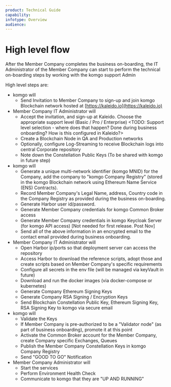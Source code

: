 ```yaml
---
product: Technical Guide
capability:
infotype: Overview
audience:
---
```


# High level flow

After the Member Company completes the business on-boarding, the IT Administrator of the Member Company can start to perform the technical on-boarding steps by working with the komgo support Admin

High level steps are:



*  komgo will 
   *   Send Invitation to Member Company to sign-up and join komgo Blockchain network hosted at [https://kaleido.io](https://kaleido.io) 
*  Member Company IT Administrator will
   *   Accept the invitation, and sign-up at Kaleido. Choose the appropriate support level \(Basic / Pro / Enterprise\) <TODO: Support level selection - where does that happen? Done during business onboarding? How is this configured in Kaleido?>
   *   Create a Blockchain Node in QA and Production networks
   *   Optionally, configure Log-Streaming to receive Blockchain logs into central Corporate repository
   *   Note down the Constellation Public Keys \(To be shared with komgo in future step\)
*  komgo will  
   *   Generate a unique multi-network identifier \(komgo MNID\) for the Company, add the company to "komgo Company Registry" \(stored in the komgo Blockchain network using Ethereum Name Service \(ENS\) Contracts\). 
   *   Record Member Company's Legal Name, address, Country code in the Company Registry as provided during the business on-boarding.
   *   Generate Harbor user id/password. 
   *   Generate Member Company credentials for komgo Common Broker access
   *   Generate Member Company credentials in komgo Keycloak Server \(for komgo API access\) [Not needed for first release. Post Nov]
   *   Send all of the above information in an encrypted email to the contact email provided during business onboarding.
*  Member Company IT Administrator will
   *   Open Harbor ip/ports so that deployment server can access the repository
   *   Access Harbor to download the reference scripts, adopt those and create scripts based on Member Company's specific requirements
   *   Configure all secrets in the env file \(will be managed via keyVault in future\)
   *   Download and run the docker images \(via docker-compose or kubernetes\)
   *   Generate Company Ethereum Signing Keys
   *   Generate Company RSA Signing / Encryption Keys
   *   Send Blockchain Constellation Public Key, Ethereum Signing Key, RSA Signing Key to komgo via secure email
*  komgo will
   *   Validate the Keys
   *   If Member Company is pre-authorized to be a "Validator node" \(as part of business onboarding\), promote it at this point
   *   Activate the Common Broker account for the Member Company, create Company specific Exchanges, Queues
   *   Publish the Member Company Constellation Keys in komgo Company Registry
   *   Send "GOOD TO GO" Notification
*  Member Company Administrator will
   *   Start the services
   *   Perform Environment Health Check
   *   Communicate to komgo that they are "UP AND RUNNING"